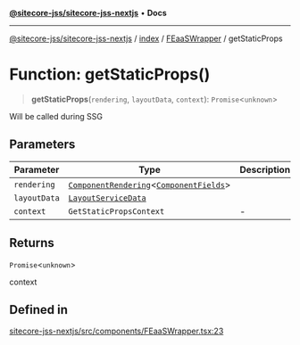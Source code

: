 [**@sitecore-jss/sitecore-jss-nextjs**](../../../../README.md) • **Docs**

***

[@sitecore-jss/sitecore-jss-nextjs](../../../../README.md) / [index](../../../README.md) / [FEaaSWrapper](../README.md) / getStaticProps

# Function: getStaticProps()

> **getStaticProps**(`rendering`, `layoutData`, `context`): `Promise`\<`unknown`\>

Will be called during SSG

## Parameters

| Parameter | Type | Description |
| ------ | ------ | ------ |
| `rendering` | [`ComponentRendering`](../../../interfaces/ComponentRendering.md)\<[`ComponentFields`](../../../interfaces/ComponentFields.md)\> |  |
| `layoutData` | [`LayoutServiceData`](../../../interfaces/LayoutServiceData.md) |  |
| `context` | `GetStaticPropsContext` | - |

## Returns

`Promise`\<`unknown`\>

context

## Defined in

[sitecore-jss-nextjs/src/components/FEaaSWrapper.tsx:23](https://github.com/Sitecore/jss/blob/9fded091a348a586c285b62bab7a9afba0a841bc/packages/sitecore-jss-nextjs/src/components/FEaaSWrapper.tsx#L23)
